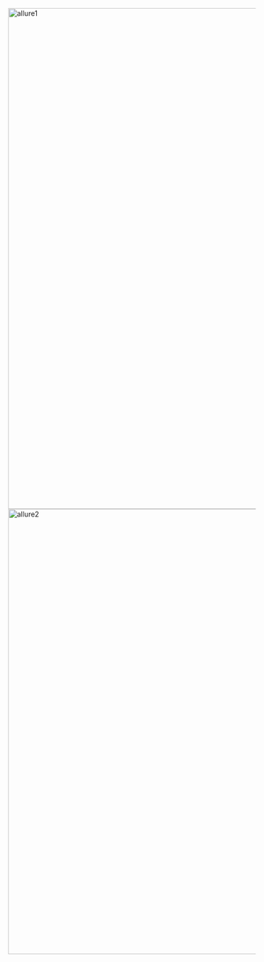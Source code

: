 <img width="2542" height="1018" alt="allure1" src="https://github.com/user-attachments/assets/9041964e-328d-4a6c-879b-b150f6ae5b0b" />
<img width="2553" height="905" alt="allure2" src="https://github.com/user-attachments/assets/013b5c12-3098-4649-9566-e25c32c98b57" />
